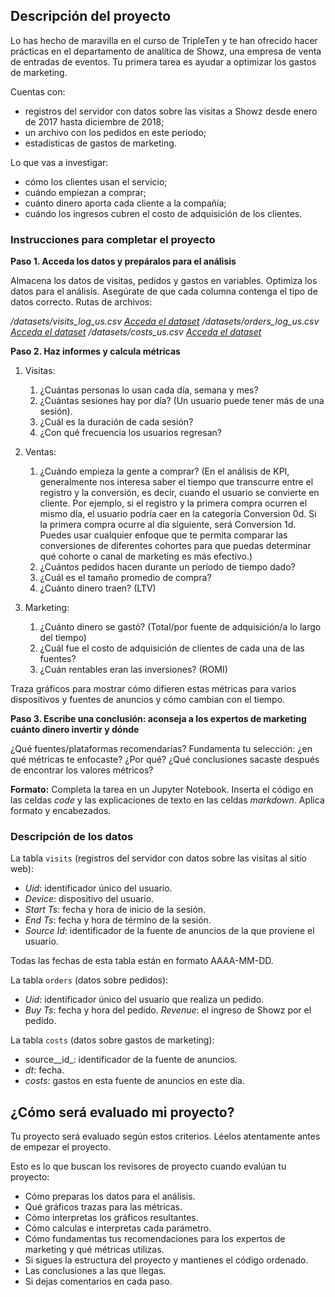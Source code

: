 ## Descripción del proyecto

Lo has hecho de maravilla en el curso de TripleTen y te han ofrecido hacer prácticas en el departamento de analítica de Showz, una empresa de venta de entradas de eventos. Tu primera tarea es ayudar a optimizar los gastos de marketing.

Cuentas con:

- registros del servidor con datos sobre las visitas a Showz desde enero de 2017 hasta diciembre de 2018;
- un archivo con los pedidos en este periodo;
- estadísticas de gastos de marketing.

Lo que vas a investigar:

- cómo los clientes usan el servicio;
- cuándo empiezan a comprar;
- cuánto dinero aporta cada cliente a la compañía;
- cuándo los ingresos cubren el costo de adquisición de los clientes.

### **Instrucciones para completar el proyecto**

**Paso 1. Acceda los datos y prepáralos para el análisis**

Almacena los datos de visitas, pedidos y gastos en variables. Optimiza los datos para el análisis. Asegúrate de que cada columna contenga el tipo de datos correcto. Rutas de archivos:

_/datasets/visits_log_us.csv [Acceda el dataset](https://code.s3.yandex.net/datasets/visits_log_us.csv)_ _/datasets/orders_log_us.csv [Acceda el dataset](https://code.s3.yandex.net/datasets/orders_log_us.csv)_ _/datasets/costs_us.csv [Acceda el dataset](https://code.s3.yandex.net/datasets/costs_us.csv)_

**Paso 2. Haz informes y calcula métricas**

1. Visitas:
    
    1. ¿Cuántas personas lo usan cada día, semana y mes?
    2. ¿Cuántas sesiones hay por día? (Un usuario puede tener más de una sesión).
    3. ¿Cuál es la duración de cada sesión?
    4. ¿Con qué frecuencia los usuarios regresan?

2. Ventas:
    
    1. ¿Cuándo empieza la gente a comprar? (En el análisis de KPI, generalmente nos interesa saber el tiempo que transcurre entre el registro y la conversión, es decir, cuando el usuario se convierte en cliente. Por ejemplo, si el registro y la primera compra ocurren el mismo día, el usuario podría caer en la categoría Conversion 0d. Si la primera compra ocurre al día siguiente, será Conversion 1d. Puedes usar cualquier enfoque que te permita comparar las conversiones de diferentes cohortes para que puedas determinar qué cohorte o canal de marketing es más efectivo.)
    2. ¿Cuántos pedidos hacen durante un período de tiempo dado?
    3. ¿Cuál es el tamaño promedio de compra?
    4. ¿Cuánto dinero traen? (LTV)
3. Marketing:
	1. ¿Cuánto dinero se gastó? (Total/por fuente de adquisición/a lo largo del tiempo) 
	2. ¿Cuál fue el costo de adquisición de clientes de cada una de las fuentes? 
	3. ¿Cuán rentables eran las inversiones? (ROMI)
    

Traza gráficos para mostrar cómo difieren estas métricas para varios dispositivos y fuentes de anuncios y cómo cambian con el tiempo.

**Paso 3. Escribe una conclusión: aconseja a los expertos de marketing cuánto dinero invertir y dónde**

¿Qué fuentes/plataformas recomendarías? Fundamenta tu selección: ¿en qué métricas te enfocaste? ¿Por qué? ¿Qué conclusiones sacaste después de encontrar los valores métricos?

**Formato:** Completa la tarea en un Jupyter Notebook. Inserta el código en las celdas _code_ y las explicaciones de texto en las celdas _markdown_. Aplica formato y encabezados.

### Descripción de los datos

La tabla `visits` (registros del servidor con datos sobre las visitas al sitio web):

- _Uid_: identificador único del usuario.
- _Device_: dispositivo del usuario.
- _Start Ts_: fecha y hora de inicio de la sesión.
- _End Ts_: fecha y hora de término de la sesión.
- _Source Id_: identificador de la fuente de anuncios de la que proviene el usuario.

Todas las fechas de esta tabla están en formato AAAA-MM-DD.

La tabla `orders` (datos sobre pedidos):

- _Uid_: identificador único del usuario que realiza un pedido.
- _Buy Ts_: fecha y hora del pedido. _Revenue_: el ingreso de Showz por el pedido.

La tabla `costs` (datos sobre gastos de marketing):

- source__id_: identificador de la fuente de anuncios.
- _dt_: fecha.
- _costs_: gastos en esta fuente de anuncios en este día.

## **¿Cómo será evaluado mi proyecto?**

Tu proyecto será evaluado según estos criterios. Léelos atentamente antes de empezar el proyecto.

Esto es lo que buscan los revisores de proyecto cuando evalúan tu proyecto:

- Cómo preparas los datos para el análisis.
- Qué gráficos trazas para las métricas.
- Cómo interpretas los gráficos resultantes.
- Cómo calculas e interpretas cada parámetro.
- Cómo fundamentas tus recomendaciones para los expertos de marketing y qué métricas utilizas.
- Si sigues la estructura del proyecto y mantienes el código ordenado.
- Las conclusiones a las que llegas.
- Si dejas comentarios en cada paso.